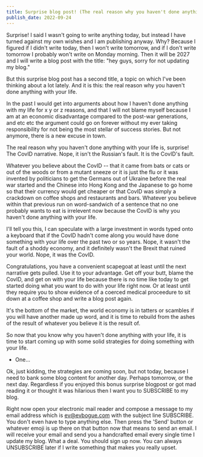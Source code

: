 ```yaml
---
title: Surprise blog post! (The real reason why you haven't done anything with your life)
publish_date: 2022-09-24
---
```


Surprise! I said I wasn't going to write anything today, but instead I have turned against my own wishes and I am publishing anyway. Why? Because I figured if I didn't write today, then I won't write tomorrow, and if I don't write tomorrow I probably won't write on Monday morning. Then it will be 2027 and I will write a blog post with the title: "hey guys, sorry for not updating my blog." 

But this surprise blog post has a second title, a topic on which I've been thinking about a lot lately. And it is this: the real reason why you haven't done anything with your life.

In the past I would get into arguments about how I haven't done anything with my life for x y or z reasons, and that I will not blame myself because I am at an economic disadvantage compared to the post-war generations, and etc etc the argument could go on forever without my ever taking responsibility for not being the most stellar of success stories. But not anymore, there is a new excuse in town. 

The real reason why you haven't done anything with your life is, surprise! The CovID narrative. Nope, it isn't the Russian's fault. It is the CovID's fault. 

Whatever you believe about the CovID -- that it came from bats or cats or out of the woods or from a mutant sneeze or it is just the flu or it was invented by politicians to get the Germans out of Ukraine before the real war started and the Chinese into Hong Kong and the Japanese to go home so that their currency would get cheaper or that CovID was simply a crackdown on coffee shops and restaurants and bars. Whatever you believe within that previous run on word-sandwich of a sentence that no one probably wants to eat is irrelevent now because the CovID is why you haven't done anything with your life.

I'll tell you this, I can speculate with a large investment in words typed onto a keyboard that if the CovID hadn't come along you would have done something with your life over the past two or so years. Nope, it wasn't the fault of a shoddy economy, and it definitely wasn't the Brexit that ruined your world. Nope, it was the CovID.

Congratulations, you have a convenient scapegoat at least until the next narrative gets pulled. Use it to your advantage. Get off your butt, blame the CovID, and get on with your life because there is no time like today to get started doing what you want to do with your life right now. Or at least until they require you to show evidence of a coerced medical proceedure to sit down at a coffee shop and write a blog post again.

It's the bottom of the market, the world economy is in tatters or scambles if you will have another made up word, and it is time to rebuild from the ashes of the result of whatever you believe it is the result of.

So now that you know why you haven't done anything with your life, it is time to start coming up with some solid strategies for doing something with your life.

+ One...

Ok, just kidding, the strategies are coming soon, but not today, because I need to bank some blog content for another day. Perhaps tomorrow, or the next day. Regardless if you enjoyed this bonus surprise blogpost or got mad reading it or thought it was hilarious then I want you to SUBSCRIBE to my blog. 

Right now open your electronic mail reader and compose a message to my email address which is [ev@evbogue.com](mailto:ev@evbogue.com) with the subject line SUBSCRIBE. You don't even have to type anything else. Then press the 'Send' button or whatever emoji is up there on that button now that means to send an email. I will receive your email and send you a handcrafted email every single time I update my blog. What a deal. You should sign up now. You can always UNSUBSCRIBE later if I write something that makes you really upset.
